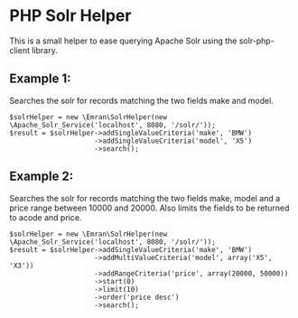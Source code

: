 PHP Solr Helper
===============

This is a small helper to ease querying Apache Solr using the solr-php-client library.

Example 1:
----------

Searches the solr for records matching the two fields make and model.

    $solrHelper = new \Emran\SolrHelper(new \Apache_Solr_Service('localhost', 8080, '/solr/'));
    $result = $solrHelper->addSingleValueCriteria('make', 'BMW')
                         ->addSingleValueCriteria('model', 'X5')
                         ->search();

Example 2:
----------

Searches the solr for records matching the two fields make, model and a price range between 10000 and 
20000. Also limits the fields to be returned to acode and price.

    $solrHelper = new \Emran\SolrHelper(new \Apache_Solr_Service('localhost', 8080, '/solr/'));
    $result = $solrHelper->addSingleValueCriteria('make', 'BMW')
                         ->addMultiValueCriteria('model', array('X5', 'X3'))
                         ->addRangeCriteria('price', array(20000, 50000))
                         ->start(0)
                         ->limit(10)
                         ->order('price desc')
                         ->search();